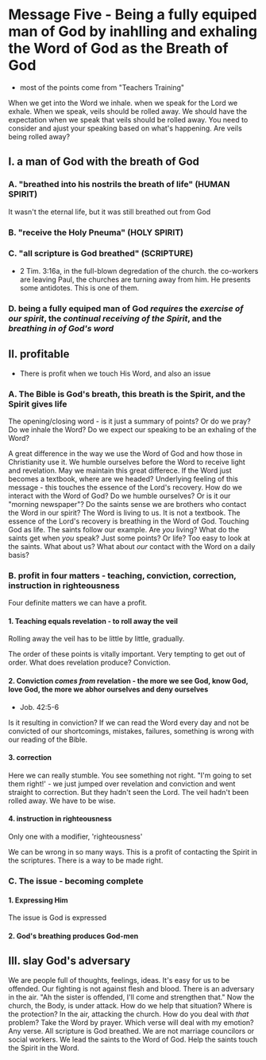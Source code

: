 # Message Five - Being a fully equiped man of God by inahlling and exhaling the Word of God as the Breath of God
- most of the points come from "Teachers Training"

When we get into the Word we inhale. when we speak for the Lord we exhale. When we speak, veils should be rolled away. We should have the expectation when we speak that veils should be rolled away.
You need to consider and ajust your speaking based on what's happening. Are veils being rolled away?

## I. a man of God with the breath of God
### A. "breathed into his nostrils the breath of life" (HUMAN SPIRIT)
It wasn't the eternal life, but it was still breathed out from God

### B. "receive the Holy Pneuma" (HOLY SPIRIT)

### C. "all scripture is God breathed" (SCRIPTURE)
- 2 Tim. 3:16a, in the full-blown degredation of the church. the co-workers are leaving Paul, the churches are turning away from him. He presents some antidotes. This is one of them.

### D. being a fully equiped man of God *requires* the *exercise of our spirit*, the *continual receiving of the Spirit*, and the *breathing in of God's word*

## II. profitable
- There is profit when we touch His Word, and also an issue

### A. The Bible is God's breath, this breath is the Spirit, and the Spirit gives life

The opening/closing word - is it just a summary of points? Or do we pray? Do we inhale the Word? Do we expect our speaking to be an exhaling of the Word?

A great difference in the way we use the Word of God and how those in Christianity use it. We humble ourselves before the Word to receive light and revelation. May we maintain this great differece.
If the Word just becomes a textbook, where are we headed? Underlying feeling of this message - this touches the essence of the Lord's recovery. How do we interact with the Word of God? Do we humble
ourselves? Or is it our "morning newspaper"? Do the saints sense we are brothers who contact the Word in our spirit? The Word is living to us. It is not a textbook. The essence of the Lord's
recovery is breathing in the Word of God. Touching God as life. The saints follow our example. Are *you* living? What do the saints get when *you* speak? Just some points? Or life? Too easy to look
at the saints. What about us? What about *our* contact with the Word on a daily basis?

### B. profit in four matters - teaching, conviction, correction, instruction in righteousness
Four definite matters we can have a profit.

#### 1. Teaching equals revelation - to roll away the veil
Rolling away the veil has to be little by little, gradually.

The order of these points is vitally important. Very tempting to get out of order. What does revelation produce? Conviction.

#### 2. Conviction *comes from* revelation - the more we see God, know God, love God, the more we abhor ourselves and deny ourselves
- Job. 42:5-6

Is it resulting in conviction? If we can read the Word every day and not be convicted of our shortcomings, mistakes, failures, something is wrong with our reading of the Bible.

#### 3. correction
Here we can really stumble. You see something not right. "I'm going to set them right!' - we just jumped over revelation and conviction and went straight to correction. But they
hadn't seen the Lord. The veil hadn't been rolled away. We have to be wise.

#### 4. instruction in righteousness
Only one with a modifier, 'righteousness'

We can be wrong in so many ways. This is a profit of contacting the Spirit in the scriptures. There is a way to be made right.

### C. The issue - becoming complete
#### 1. Expressing Him
The issue is God is expressed
#### 2. God's breathing produces God-men

## III. slay God's adversary
We are people full of thoughts, feelings, ideas. It's easy for us to be offended. Our fighting is not against flesh and blood. There is an adversary in the air. "Ah the sister is offended, I'll come and strengthen that."
Now the church, the Body, is under attack. How do we help that situation? Where is the protection? In the air, attacking the church. How do you deal with *that* problem? Take the Word by prayer. Which verse will deal with
my emotion? Any verse. All scripture is God breathed. We are not marriage councilors or social workers. We lead the saints to the Word of God. Help the saints touch the Spirit in the Word.

